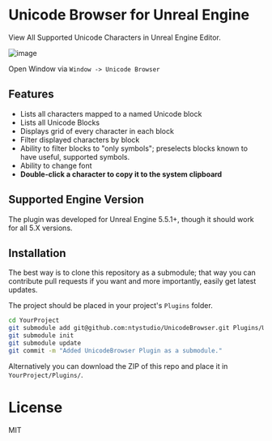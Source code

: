 # Unicode Browser for Unreal Engine

View All Supported Unicode Characters in Unreal Engine Editor.

![image](https://github.com/user-attachments/assets/ac6a1e00-3b38-4d3a-b607-fa6a8cf62a36)

Open Window via `Window -> Unicode Browser`

## Features

* Lists all characters mapped to a named Unicode block
* Lists all Unicode Blocks
* Displays grid of every character in each block
* Filter displayed characters by block
* Ability to filter blocks to "only symbols"; preselects blocks known to have useful, supported symbols.
* Ability to change font
* **Double-click a character to copy it to the system clipboard**

## Supported Engine Version

The plugin was developed for Unreal Engine 5.5.1+, though it should work for all 5.X versions.

## Installation

The best way is to clone this repository as a submodule; that way you can contribute
pull requests if you want and more importantly, easily get latest updates.
 
The project should be placed in your project's `Plugins` folder.

```bash
cd YourProject
git submodule add git@github.com:ntystudio/UnicodeBrowser.git Plugins/UnicodeBrowser
git submodule init
git submodule update
git commit -m "Added UnicodeBrowser Plugin as a submodule."
```

Alternatively you can download the ZIP of this repo and place it in `YourProject/Plugins/`.

# License

MIT
